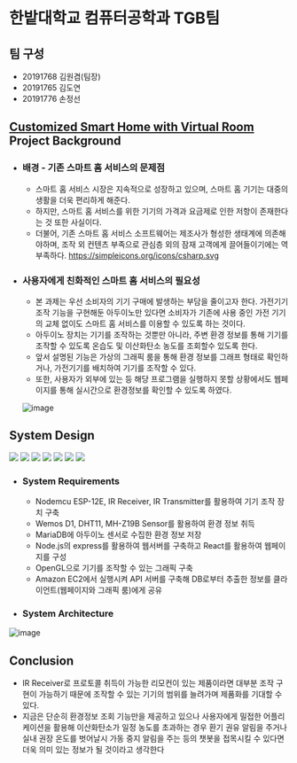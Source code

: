 # 한밭대학교 컴퓨터공학과 TGB팀

## 팀 구성
- 20191768 김원겸(팀장) 
- 20191765 김도연
- 20191776 손정선

## <u>Customized Smart Home with Virtual Room</u> Project Background
- ### 배경 - 기존 스마트 홈 서비스의 문제점
  - 스마트 홈 서비스 시장은 지속적으로 성장하고 있으며, 스마트 홈 기기는 대중의 생활을 더욱 편리하게 해준다.
  - 하지만, 스마트 홈 서비스를 위한 기기의 가격과 요금제로 인한 저항이 존재한다는 것 또한 사실이다.
  - 더불어, 기존 스마트 홈 서비스 소프트웨어는 제조사가 형성한 생태계에 의존해야하며, 조작 외 컨텐츠 부족으로 관심층 외의 잠재 고객에게 끌어들이기에는 역부족하다.
 https://simpleicons.org/icons/csharp.svg
- ### 사용자에게 친화적인 스마트 홈 서비스의 필요성
  - 본 과제는 우선 소비자의 기기 구매에 발생하는 부담을 줄이고자 한다. 가전기기 조작 기능을 구현해둔 아두이노만 있다면 소비자가 기존에 사용 중인 가전 기기의 교체 없이도 스마트 홈 서비스를 이용할 수 있도록 하는 것이다.
  - 아두이노 장치는 기기를 조작하는 것뿐만 아니라, 주변 환경 정보를 통해 기기를 조작할 수 있도록 온습도 및 이산화탄소 농도를 조회할수 있도록 한다. 
  - 앞서 설명된 기능은 가상의 그래픽 룸을 통해 환경 정보를 그래프 형태로 확인하거나, 가전기기를 배치하여 기기를 조작할 수 있다.
  - 또한, 사용자가 외부에 있는 등 해당 프로그램을 실행하지 못할 상황에서도 웹페이지를 통해 실시간으로 환경정보를 확인할 수 있도록 하였다.
  
  ![image](https://user-images.githubusercontent.com/90492809/205497227-619f1790-a953-41b9-9080-1f3a7785f22d.png)

## System Design
<img src="https://img.shields.io/badge/Node.js-339933.svg?style=for-the-badge&logo=Node.js&logoColor=white"> <img src="https://img.shields.io/badge/React-61DAFB.svg?style=for-the-badge&logo=React&logoColor=white"> <img src="https://img.shields.io/badge/Amazon EC2-FF9900.svg?style=for-the-badge&logo=AmazonEC2&logoColor=white"> <img src="https://img.shields.io/badge/MariaDB-003545.svg?style=for-the-badge&logo=MariaDB&logoColor=white"> <img src="https://img.shields.io/badge/Arduino-00979D.svg?style=for-the-badge&logo=Arduino&logoColor=white"> <img src="https://img.shields.io/badge/c%23-239120.svg?style=for-the-badge&logo=Csharp&logoColor=white"> <img src="https://img.shields.io/badge/OpenGL-5586A4.svg?style=for-the-badge&logo=OpenGL&logoColor=white"> 
- ### System Requirements
    - Nodemcu ESP-12E, IR Receiver, IR Transmitter를 활용하여 기기 조작 장치 구축
    - Wemos D1, DHT11, MH-Z19B Sensor를 활용하여 환경 정보 취득
    - MariaDB에 아두이노 센서로 수집한 환경 정보 저장 
    - Node.js의 express를 활용하여 웹서버를 구축하고 React를 활용하여 웹페이지를 구성
    - OpenGL으로 기기를 조작할 수 있는 그래픽 구축
    - Amazon EC2에서 실행시켜 API 서버를 구축해 DB로부터 추출한 정보를 클라이언트(웹페이지와 그래픽 룸)에게 공유
- ### System Architecture
![image](https://user-images.githubusercontent.com/90492809/205498167-2d61f375-e238-40a2-aa64-b8708829215f.png)
  
  
## Conclusion

- IR Receiver로 프로토콜 취득이 가능한 리모컨이 있는 제품이라면 대부분 조작 구현이 가능하기 때문에 조작할 수 있는 기기의 범위를 늘려가며 제품화를 기대할 수 있다.
- 지금은 단순히 환경정보 조회 기능만을 제공하고 있으나 사용자에게 밀접한 어플리케이션을 활용해 이산화탄소가 일정 농도를 초과하는 경우 환기 권유 알림을 주거나 실내 권장 온도를 벗어날시 가동 중지 알림을 주는 등의 챗봇을 접목시킬 수 있다면 더욱 의미 있는 정보가 될 것이라고 생각한다

 
